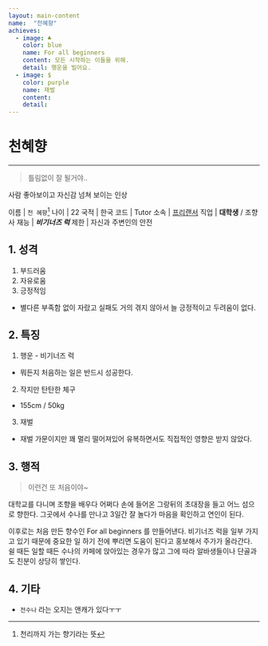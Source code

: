 ```yaml
---
layout: main-content
name:  "천혜향"
achieves:
  - image: ♣
    color: blue
    name: For all beginners
    content: 모든 시작하는 이들을 위해.
    detail: 행운을 빌어요.
  - image: $
    color: purple
    name: 재벌
    content:
    detail:
---
```

# 천혜향
---
>  틀림없이 잘 될거야..

사람 좋아보이고 자신감 넘쳐 보이는 인상

이름 | `천 혜향`[^name]
나이 | 22
국적 | 한국
코드 | Tutor
소속 | [프리랜서](../../influence/free/index.html)
직업 | **대학생** / 조향사
재능 | ***비기너즈 럭***
제한 | 자신과 주변인의 안전

## 1. 성격

1. 부드러움
2. 자유로움
3. 긍정적임
  - 별다른 부족함 없이 자랐고 실패도 거의 겪지 않아서 늘 긍정적이고 두려움이 없다.

## 2. 특징

1. 행운 - 비기너즈 럭
  - 뭐든지 처음하는 일은 반드시 성공한다.
2. 작지만 탄탄한 체구
  - 155cm / 50kg
3. 재벌
  - 재벌 가문이지만 꽤 멀리 떨어져있어 유복하면서도 직접적인 영향은 받지 않았다.


## 3. 행적
  > 이런건 또 처음이야~

  대학교를 다니며 조향을 배우다 어쩌다 손에 들어온 그랑뒤의 초대장을 들고 어느 섬으로 향한다.
  그곳에서 수나를 만나고 3일간 잘 놀다가 마음을 확인하고 연인이 된다.

  이후로는 처음 만든 향수인 For all beginners 를 만들어낸다. 비기너즈 럭을 일부 가지고 있기 때문에 중요한 일 하기 전에 뿌리면 도움이 된다고 홍보해서 주가가 올라간다. 쉴 때든 일할 때든 수나의 카페에 앉아있는 경우가 많고 그에 따라 알바생들이나 단골과도 친분이 상당히 쌓인다.


## 4. 기타
- `전수나` 라는 오지는 앤캐가 있다ㅜㅜ

[^name]: 천리까지 가는 향기라는 뜻
